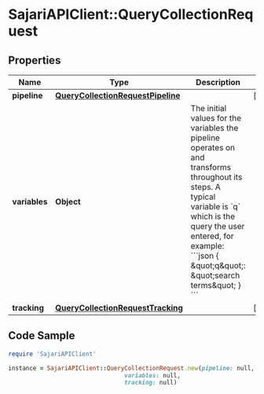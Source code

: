 # SajariAPIClient::QueryCollectionRequest

## Properties

Name | Type | Description | Notes
------------ | ------------- | ------------- | -------------
**pipeline** | [**QueryCollectionRequestPipeline**](QueryCollectionRequestPipeline.md) |  | [optional] 
**variables** | **Object** | The initial values for the variables the pipeline operates on and transforms throughout its steps.  A typical variable is &#x60;q&#x60; which is the query the user entered, for example:  &#x60;&#x60;&#x60;json { \&quot;q\&quot;: \&quot;search terms\&quot; } &#x60;&#x60;&#x60; | 
**tracking** | [**QueryCollectionRequestTracking**](QueryCollectionRequestTracking.md) |  | [optional] 

## Code Sample

```ruby
require 'SajariAPIClient'

instance = SajariAPIClient::QueryCollectionRequest.new(pipeline: null,
                                 variables: null,
                                 tracking: null)
```


